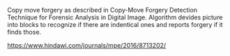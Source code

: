 Copy move forgery as described in Copy-Move Forgery Detection Technique for Forensic Analysis in Digital Image. Algorithm devides picture into blocks to recognize if there are indentical ones and reports forgery if it finds those.

https://www.hindawi.com/journals/mpe/2016/8713202/



